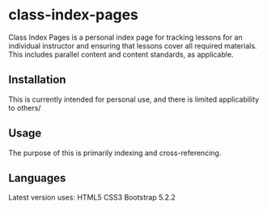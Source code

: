 # class-index-pages

Class Index Pages is a personal index page for tracking lessons for an individual instructor and ensuring that lessons cover all required materials.  This includes parallel content and content standards, as applicable.

## Installation

This is currently intended for personal use, and there is limited applicability to others/


## Usage

The purpose of this is primarily indexing and cross-referencing.

## Languages 

Latest version uses:
HTML5
CSS3
Bootstrap 5.2.2